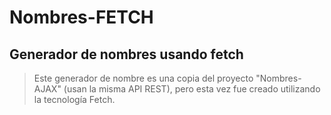 # Nombres-FETCH
Generador de nombres usando fetch
---
> Este generador de nombre es una copia del proyecto "Nombres-AJAX" (usan la misma API REST), pero esta vez fue creado utilizando la tecnología Fetch.


